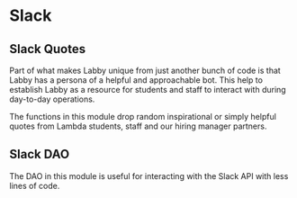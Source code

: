 # Slack

## Slack Quotes

Part of what makes Labby unique from just another bunch of code is that Labby has a persona of a helpful and approachable bot. This help to establish Labby as a resource for students and staff to interact with during day-to-day operations.

The functions in this module drop random inspirational or simply helpful quotes from Lambda students, staff and our hiring manager partners.

## Slack DAO

The DAO in this module is useful for interacting with the Slack API with less lines of code.
